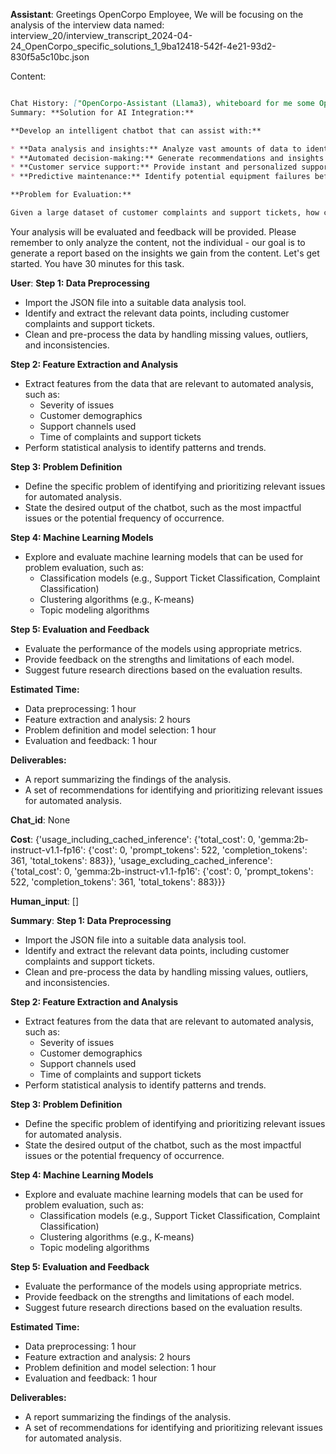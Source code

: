**Assistant**: Greetings OpenCorpo Employee, We will be focusing on the analysis of the interview data named: interview_20/interview_transcript_2024-04-24_OpenCorpo_specific_solutions_1_9ba12418-542f-4e21-93d2-830f5a5c10bc.json 


 Content: 

 ```md

 Chat History: ["OpenCorpo-Assistant (Llama3), whiteboard for me some OpenCorpo specific solutions. Propose a solution for AI integration in business. I will evaluate your answers and give my feedback, then propose a problem to you. You will answer and I will evaluate. Let's now begin. You have 30 minutes.", '**Solution for AI Integration:**\n\n**Develop an intelligent chatbot that can assist with:**\n\n* **Data analysis and insights:** Analyze vast amounts of data to identify patterns, trends, and anomalies.\n* **Automated decision-making:** Generate recommendations and insights based on data-driven insights.\n* **Customer service support:** Provide instant and personalized support to customers through chatbots or virtual assistants.\n* **Predictive maintenance:** Identify potential equipment failures before they occur, reducing downtime and maintenance costs.\n\n**Problem for Evaluation:**\n\nGiven a large dataset of customer complaints and support tickets, how can we identify and prioritize the most relevant issues for automated analysis?'] 
 Summary: **Solution for AI Integration:**

**Develop an intelligent chatbot that can assist with:**

* **Data analysis and insights:** Analyze vast amounts of data to identify patterns, trends, and anomalies.
* **Automated decision-making:** Generate recommendations and insights based on data-driven insights.
* **Customer service support:** Provide instant and personalized support to customers through chatbots or virtual assistants.
* **Predictive maintenance:** Identify potential equipment failures before they occur, reducing downtime and maintenance costs.

**Problem for Evaluation:**

Given a large dataset of customer complaints and support tickets, how can we identify and prioritize the most relevant issues for automated analysis? 
``` 


 Your analysis will be evaluated and feedback will be provided. Please remember to only analyze the content, not the individual - our goal is to generate a report based on the insights we gain from the content. Let's get started. You have 30 minutes for this task.

**User**: **Step 1: Data Preprocessing**

* Import the JSON file into a suitable data analysis tool.
* Identify and extract the relevant data points, including customer complaints and support tickets.
* Clean and pre-process the data by handling missing values, outliers, and inconsistencies.

**Step 2: Feature Extraction and Analysis**

* Extract features from the data that are relevant to automated analysis, such as:
    * Severity of issues
    * Customer demographics
    * Support channels used
    * Time of complaints and support tickets
* Perform statistical analysis to identify patterns and trends.

**Step 3: Problem Definition**

* Define the specific problem of identifying and prioritizing relevant issues for automated analysis.
* State the desired output of the chatbot, such as the most impactful issues or the potential frequency of occurrence.

**Step 4: Machine Learning Models**

* Explore and evaluate machine learning models that can be used for problem evaluation, such as:
    * Classification models (e.g., Support Ticket Classification, Complaint Classification)
    * Clustering algorithms (e.g., K-means)
    * Topic modeling algorithms

**Step 5: Evaluation and Feedback**

* Evaluate the performance of the models using appropriate metrics.
* Provide feedback on the strengths and limitations of each model.
* Suggest future research directions based on the evaluation results.

**Estimated Time:**

* Data preprocessing: 1 hour
* Feature extraction and analysis: 2 hours
* Problem definition and model selection: 1 hour
* Evaluation and feedback: 1 hour

**Deliverables:**

* A report summarizing the findings of the analysis.
* A set of recommendations for identifying and prioritizing relevant issues for automated analysis.

**Chat_id**: None

**Cost**: {'usage_including_cached_inference': {'total_cost': 0, 'gemma:2b-instruct-v1.1-fp16': {'cost': 0, 'prompt_tokens': 522, 'completion_tokens': 361, 'total_tokens': 883}}, 'usage_excluding_cached_inference': {'total_cost': 0, 'gemma:2b-instruct-v1.1-fp16': {'cost': 0, 'prompt_tokens': 522, 'completion_tokens': 361, 'total_tokens': 883}}}

**Human_input**: []

**Summary**: **Step 1: Data Preprocessing**

* Import the JSON file into a suitable data analysis tool.
* Identify and extract the relevant data points, including customer complaints and support tickets.
* Clean and pre-process the data by handling missing values, outliers, and inconsistencies.

**Step 2: Feature Extraction and Analysis**

* Extract features from the data that are relevant to automated analysis, such as:
    * Severity of issues
    * Customer demographics
    * Support channels used
    * Time of complaints and support tickets
* Perform statistical analysis to identify patterns and trends.

**Step 3: Problem Definition**

* Define the specific problem of identifying and prioritizing relevant issues for automated analysis.
* State the desired output of the chatbot, such as the most impactful issues or the potential frequency of occurrence.

**Step 4: Machine Learning Models**

* Explore and evaluate machine learning models that can be used for problem evaluation, such as:
    * Classification models (e.g., Support Ticket Classification, Complaint Classification)
    * Clustering algorithms (e.g., K-means)
    * Topic modeling algorithms

**Step 5: Evaluation and Feedback**

* Evaluate the performance of the models using appropriate metrics.
* Provide feedback on the strengths and limitations of each model.
* Suggest future research directions based on the evaluation results.

**Estimated Time:**

* Data preprocessing: 1 hour
* Feature extraction and analysis: 2 hours
* Problem definition and model selection: 1 hour
* Evaluation and feedback: 1 hour

**Deliverables:**

* A report summarizing the findings of the analysis.
* A set of recommendations for identifying and prioritizing relevant issues for automated analysis.

